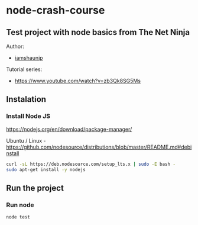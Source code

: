 # node-crash-course

## Test project with node basics from The Net Ninja

Author:

- [iamshaunjp](https://github.com/iamshaunjp)

Tutorial series:

- https://www.youtube.com/watch?v=zb3Qk8SG5Ms

## Instalation

### Install Node JS

https://nodejs.org/en/download/package-manager/

Ubuntu / Linux - https://github.com/nodesource/distributions/blob/master/README.md#debinstall

```bash
curl -sL https://deb.nodesource.com/setup_lts.x | sudo -E bash -
sudo apt-get install -y nodejs
```

## Run the project

### Run node

```bash
node test
```
